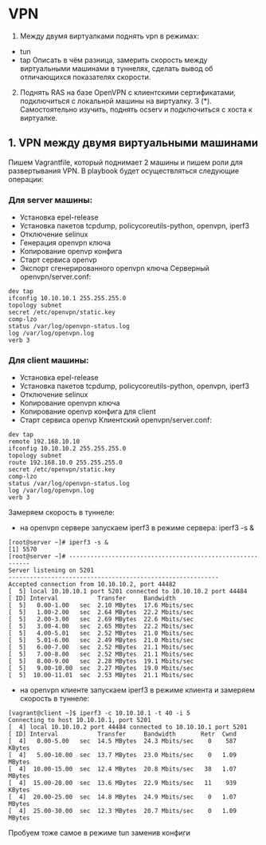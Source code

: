 # VPN
1. Между двумя виртуалками поднять vpn в режимах:
- tun
- tap
Описать в чём разница, замерить скорость между виртуальными машинами в туннелях, сделать вывод об отличающихся показателях скорости.
2. Поднять RAS на базе OpenVPN с клиентскими сертификатами, подключиться с локальной машины на виртуалку.
3 (*). Самостоятельно изучить, поднять ocserv и подключиться с хоста к виртуалке.

## 1. VPN между двумя виртуальными машинами
Пишем Vagrantfile, который поднимает 2 машины и пишем роли для развертывания VPN. В playbook будет осуществляться следующие операции:

### Для server машины:
- Установка epel-release
- Установка пакетов tcpdump, policycoreutils-python, openvpn, iperf3
- Отключение selinux
- Генерация openvpn ключа
- Копирование openvp конфига
- Старт сервиса openvp
- Экспорт сгенерированного openvpn ключа
Серверный openvpn/server.conf:
```
dev tap
ifconfig 10.10.10.1 255.255.255.0
topology subnet
secret /etc/openvpn/static.key
comp-lzo
status /var/log/openvpn-status.log
log /var/log/openvpn.log
verb 3
```
### Для client машины:
- Установка epel-release
- Установка пакетов tcpdump, policycoreutils-python, openvpn, iperf3
- Отключение selinux
- Копирование openvpn ключа
- Копирование openvp конфига для client
- Старт сервиса openvp
Клиентский openvpn/server.conf:
```
dev tap
remote 192.168.10.10
ifconfig 10.10.10.2 255.255.255.0
topology subnet
route 192.168.10.0 255.255.255.0
secret /etc/openvpn/static.key
comp-lzo
status /var/log/openvpn-status.log
log /var/log/openvpn.log
verb 3
```
Замеряем скорость в туннеле:
- на openvpn сервере запускаем iperf3 в режиме сервера: iperf3 -s &
```
[root@server ~]# iperf3 -s &
[1] 5570
[root@server ~]# -----------------------------------------------------------
Server listening on 5201
-----------------------------------------------------------
Accepted connection from 10.10.10.2, port 44482
[  5] local 10.10.10.1 port 5201 connected to 10.10.10.2 port 44484
[ ID] Interval           Transfer     Bandwidth
[  5]   0.00-1.00   sec  2.10 MBytes  17.6 Mbits/sec
[  5]   1.00-2.00   sec  2.64 MBytes  22.2 Mbits/sec
[  5]   2.00-3.00   sec  2.69 MBytes  22.6 Mbits/sec
[  5]   3.00-4.00   sec  2.65 MBytes  22.2 Mbits/sec
[  5]   4.00-5.01   sec  2.52 MBytes  21.0 Mbits/sec
[  5]   5.01-6.00   sec  2.49 MBytes  21.0 Mbits/sec
[  5]   6.00-7.00   sec  2.52 MBytes  21.1 Mbits/sec
[  5]   7.00-8.00   sec  2.52 MBytes  21.1 Mbits/sec
[  5]   8.00-9.00   sec  2.28 MBytes  19.1 Mbits/sec
[  5]   9.00-10.00  sec  2.27 MBytes  19.0 Mbits/sec
[  5]  10.00-11.01  sec  2.53 MBytes  21.1 Mbits/sec
```
- на openvpn клиенте запускаем iperf3 в режиме клиента и замеряем скорость в туннеле: 
```
[vagrant@client ~]$ iperf3 -c 10.10.10.1 -t 40 -i 5
Connecting to host 10.10.10.1, port 5201
[  4] local 10.10.10.2 port 44484 connected to 10.10.10.1 port 5201
[ ID] Interval           Transfer     Bandwidth       Retr  Cwnd
[  4]   0.00-5.00   sec  14.5 MBytes  24.3 Mbits/sec    0    587 KBytes
[  4]   5.00-10.00  sec  13.7 MBytes  23.0 Mbits/sec    0   1.09 MBytes
[  4]  10.00-15.00  sec  12.4 MBytes  20.8 Mbits/sec   38   1.07 MBytes
[  4]  15.00-20.00  sec  13.6 MBytes  22.9 Mbits/sec   11    939 KBytes
[  4]  20.00-25.00  sec  14.8 MBytes  24.9 Mbits/sec    0   1.07 MBytes
[  4]  25.00-30.00  sec  12.3 MBytes  20.7 Mbits/sec    0   1.09 MBytes
```
Пробуем тоже самое в режиме tun заменив конфиги

